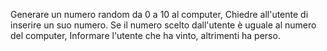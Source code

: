 Generare un numero random da 0 a 10 al computer,
Chiedre all'utente di inserire un suo numero.
Se il numero scelto dall'utente è uguale al numero del computer,
Informare l'utente che ha vinto, altrimenti ha perso.